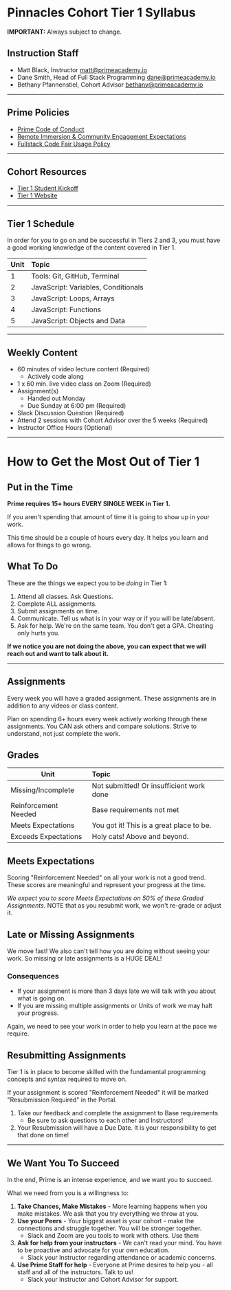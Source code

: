 # Pinnacles Cohort Tier 1 Syllabus

**IMPORTANT:** Always subject to change.

## Instruction Staff

- Matt Black, Instructor <matt@primeacademy.io>
- Dane Smith, Head of Full Stack Programming <dane@primeacademy.io>
- Bethany Pfannenstiel, Cohort Advisor <bethany@primeacademy.io>


---

## Prime Policies
- [Prime Code of Conduct](https://primeacademy.io/conduct)
- [Remote Immersion & Community Engagement Expectations](https://docs.google.com/document/d/1gZWgufwITU2Mq-euI9vs9p6xqppofvnEOPA5BOtsbMk/edit)
- [Fullstack Code Fair Usage Policy](https://docs.google.com/document/d/1MMguxmEP_qnh_YmzwwcfhKSrdVI6LUQImcBLYpMVnAs/edit)

---

## Cohort Resources
-  [Tier 1 Student Kickoff](https://launch.primeacademy.io/welcome-pinnacles)
-  [Tier 1 Website](http://tier1.primeacademy.io/)

---

## Tier 1 Schedule

In order for you to go on and be successful in Tiers 2 and 3, you must have a good working knowledge of the content covered in Tier 1.

| Unit | Topic |
| --- | :--- |
| 1 | Tools: Git, GitHub, Terminal |
| 2 | JavaScript: Variables, Conditionals |
| 3 | JavaScript: Loops, Arrays |
| 4 | JavaScript: Functions |
| 5 | JavaScript: Objects and Data |

---

## Weekly Content

- 60 minutes of video lecture content (Required)
    - Actively code along
- 1 x 60 min. live video class on Zoom (Required)
- Assignment(s)
    - Handed out Monday
    - Due Sunday at 6:00 pm (Required)
- Slack Discussion Question (Required)
- Attend 2 sessions with Cohort Advisor over the 5 weeks (Required)
- Instructor Office Hours (Optional)

---

# How to Get the Most Out of Tier 1

## Put in the Time
**Prime requires 15+ hours EVERY SINGLE WEEK in Tier 1.** 

If you aren't spending that amount of time it is going to show up in your work. 

This time should be a couple of hours every day. It helps you learn and allows for things to go wrong.


## What To Do
These are the things we expect you to be _doing_ in Tier 1:

1. Attend all classes. Ask Questions.
2. Complete ALL assignments.
3. Submit assignments on time.
3. Communicate. Tell us what is in your way or if you will be late/absent.
4. Ask for help. We're on the same team. You don't get a GPA. Cheating only hurts you.

**If we notice you are not doing the above, you can expect that we will reach out and want to talk about it.**

---

## Assignments

Every week you will have a graded assignment. These assignments are in addition to any videos or class content.

Plan on spending 6+ hours every week actively working through these assignments. You CAN ask others and compare solutions. Strive to understand, not just complete the work.


## Grades

| Unit | Topic |
| --- | :--- |
| Missing/Incomplete | Not submitted! Or insufficient work done |
| Reinforcement Needed | Base requirements not met |
| Meets Expectations | You got it! This is a great place to be. |
| Exceeds Expectations | Holy cats! Above and beyond. |


## Meets Expectations
Scoring "Reinforcement Needed" on all your work is not a good trend. These scores are meaningful and represent your progress at the time. 

_We expect you to score Meets Expectations on 50% of these Graded Assignments._ NOTE that as you resubmit work, we won't re-grade or adjust it.


## Late or Missing Assignments

We move fast! We also can't tell how you are doing without seeing your work. So missing or late assignments is a HUGE DEAL!

### Consequences

- If your assignment is more than 3 days late we will talk with you about what is going on. 
- If you are missing multiple assignments or Units of work we may halt your progress.

Again, we need to see your work in order to help you learn at the pace we require.


## Resubmitting Assignments
Tier 1 is in place to become skilled with the fundamental programming concepts and syntax required to move on.

If your assignment is scored "Reinforcement Needed" it will be marked "Resubmission Required" in the Portal.

1. Take our feedback and complete the assignment to Base requirements
    - Be sure to ask questions to each other and Instructors!
2. Your Resubmission will have a Due Date. It is your responsibility to get that done on time!

---

## We Want You To Succeed
In the end, Prime is an intense experience, and we want you to succeed. 

What we need from you is a willingness to:

1. **Take Chances, Make Mistakes** - More learning happens when you make mistakes. We ask that you try everything we throw at you.
4. **Use your Peers** - Your biggest asset is your cohort - make the connections and struggle together. You will be stronger together.
    - Slack and Zoom are you tools to work with others. Use them
2. **Ask for help from your instructors** - We can't read your mind. You have to be proactive and advocate for your own education.
    - Slack your Instructor regarding attendance or academic concerns.
3. **Use Prime Staff for help** - Everyone at Prime desires to help you - all staff and all of the instructors. Talk to us!
    - Slack your Instructor and Cohort Advisor for support.
